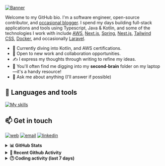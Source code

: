 [![Banner](https://raw.githubusercontent.com/wilfriedago/wilfriedago/main/assets/1.png)][website]

Welcome to my GitHub bio. I'm a software engineer, open-source contributor, and [occasional blogger][blog]. I spend my days building full-stack applications and tools using Typescript, Java & Kotlin, and some of the technologies I work with include [AWS](https://aws.amazon.com/fr/), [Next.js](https://nextjs.org/), [Spring](https://spring.io/), [Nest.js](https://nestjs.com/), [Tailwind CSS](https://github.com/tailwindlabs/tailwindcss), [Docker](https://www.docker.com/), and occasionally [Laravel](https://laravel.com/).

- 🔭 Currently diving into Kotlin, and AWS certifications.
- 👯 Open to new work and collaboration opportunities.
- ✍️ I express my thoughts through writing to refine my ideas.
- 🧠 You'll often find me digging into my **second-brain** folder on my laptop—it's a handy resource!
- 💬 Ask me about anything (I'll answer if possible)

## 🎨 Languages and tools

[![My skills](https://skillicons.dev/icons?i=typescript,js,nodejs,nest,java,kotlin,spring,python,fastapi,django,aws,docker,vscode,idea,tailwind&perline=15)](https://wilfriedago.dev/about#skills)

## 📫 Get in touch
[![web](https://img.shields.io/badge/WEBSITE-12100E?logo=google-earth&color=282A36)][website]
[![email](https://img.shields.io/badge/MAIL-12100E?logo=mailgun&color=282A36)][mail]
[![linkedin](https://img.shields.io/badge/LINKEDIN-12100E?logo=linkedin&color=282A36)][linkedin]


<details>
  <summary><b>📊 GitHub Stats</b></summary>
	<br/>
	<p align="left">
		<img width="49.5%" src="https://github-readme-stats.vercel.app/api?username=wilfriedago&show_icons=true&count_private=true&title_color=10b981&icon_color=10b981&theme=react&hide_border=true&rank_icon=github" />
		<img width="49.5%" src="https://streak-stats.demolab.com/?user=wilfriedago&hide_border=true&theme=react&ring=10b981&fire=fff&currStreakNum=fff&sideLabels=10b981&currStreakLabel=10b981&sideNums=fff" />
	</p>
</details>

<details>
  <summary><b>📅 Recent Github Activity</b></summary>
	<br>

<!--RECENT_ACTIVITY:last_update-->
Last Updated: Sunday, September 22nd, 2024, 4:18:41 AM
<!--RECENT_ACTIVITY:last_update_end-->

<!--RECENT_ACTIVITY:start-->
1. ⭐ Starred [checkmarble/marble-frontend](https://github.com/checkmarble/marble-frontend)<br>
2. 💪 Opened PR [#1](https://github.com/wilfriedago/skills-introduction-to-github/pull/1) in [wilfriedago/skills-introduction-to-github](https://github.com/wilfriedago/skills-introduction-to-github)<br>
3. 📔 Created new repository [wilfriedago/skills-introduction-to-github](https://github.com/wilfriedago/skills-introduction-to-github)<br>
4. ⬆️ Pushed 79 commit(s) to [wilfriedago/bulletproof-react](https://github.com/wilfriedago/bulletproof-react)<br>
5. 🔱 Forked [wilfriedago/implementing-ddd-with-spring-talk](https://github.com/wilfriedago/implementing-ddd-with-spring-talk) from [maciejwalkowiak/implementing-ddd-with-spring-talk](https://github.com/maciejwalkowiak/implementing-ddd-with-spring-talk)<br>
<!--RECENT_ACTIVITY:end-->
</details>

<details>
  <summary><b>🕐 Coding activity (last 7 days)</b></summary>
	<br>

<!--START_SECTION:waka-->

```python
Total Time: 25 hrs 11 mins

Java                       9 hrs 11 mins   █████████░░░░░░░░░░░░░░░░   36.44 %
TypeScript                 6 hrs 53 mins   ███████░░░░░░░░░░░░░░░░░░   27.36 %
YAML                       2 hrs 8 mins    ██░░░░░░░░░░░░░░░░░░░░░░░   08.48 %
Nginx configuration file   2 hrs 6 mins    ██░░░░░░░░░░░░░░░░░░░░░░░   08.36 %
JSON                       1 hr 42 mins    █▓░░░░░░░░░░░░░░░░░░░░░░░   06.75 %
Markdown                   42 mins         ▓░░░░░░░░░░░░░░░░░░░░░░░░   02.82 %
Text                       37 mins         ▓░░░░░░░░░░░░░░░░░░░░░░░░   02.45 %
JavaScript                 26 mins         ▒░░░░░░░░░░░░░░░░░░░░░░░░   01.76 %
Nginx Configuration        26 mins         ▒░░░░░░░░░░░░░░░░░░░░░░░░   01.73 %
TSConfig                   15 mins         ▒░░░░░░░░░░░░░░░░░░░░░░░░   01.00 %
```

<!--END_SECTION:waka-->
</details>

[website]: https://wilfriedago.dev
[linkedin]: https://linkedin.com/in/wilfriedago
[blog]: https://wilfriedago.dev/blog
[mail]: mailto:me@wilfriedago.dev
